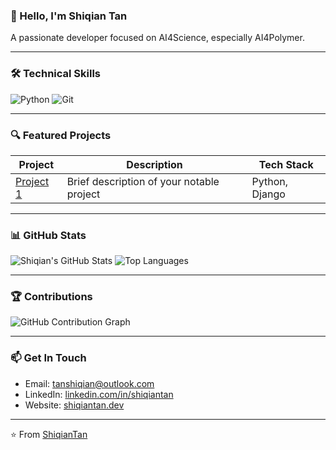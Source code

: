### 👋 Hello, I'm Shiqian Tan

A passionate developer focused on AI4Science, especially AI4Polymer.

---

### 🛠️ Technical Skills

![Python](https://img.shields.io/badge/-Python-3776AB?style=flat&logo=python&logoColor=white)
![Git](https://img.shields.io/badge/-Git-F05032?style=flat&logo=git&logoColor=white)


---

### 🔍 Featured Projects

| Project | Description | Tech Stack |
|---------|-------------|------------|
| [Project 1](https://github.com/ShiqianTan/) | Brief description of your notable project | Python, Django |

---

### 📊 GitHub Stats

![Shiqian's GitHub Stats](https://github-readme-stats.vercel.app/api?username=ShiqianTan&show_icons=true&theme=default&count_private=true)
![Top Languages](https://github-readme-stats.vercel.app/api/top-langs/?username=ShiqianTan&layout=compact&theme=default)

---

### 🏆 Contributions

![GitHub Contribution Graph](https://activity-graph.herokuapp.com/graph?username=ShiqianTan&theme=react-dark&hide_border=true)

---

### 📫 Get In Touch

- Email: [tanshiqian@outlook.com](mailto:tanshiqian@outlook.com)
- LinkedIn: [linkedin.com/in/shiqiantan](https://www.linkedin.com/in/%E8%AF%97%E4%B9%BE-%E8%B0%AD-93bbab317/details/education/)
- Website: [shiqiantan.dev](https://shiqiantan.dev)

---

⭐️ From [ShiqianTan](https://github.com/ShiqianTan)


<!--
**ShiqianTan/ShiqianTan** is a ✨ _special_ ✨ repository because its `README.md` (this file) appears on your GitHub profile.

Here are some ideas to get you started:

- 🔭 I’m currently working on ...
- 🌱 I’m currently learning ...
- 👯 I’m looking to collaborate on ...
- 🤔 I’m looking for help with ...
- 💬 Ask me about ...
- 📫 How to reach me: ...
- 😄 Pronouns: ...
- ⚡ Fun fact: ...
-->
